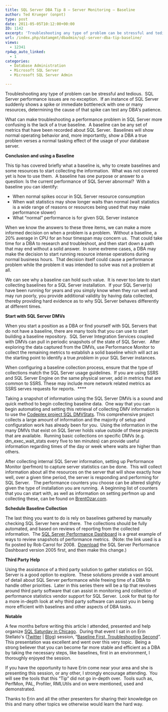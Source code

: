 ```yaml
---
title: SQL Server DBA Tip 8 – Server Monitoring – Baseline
author: Ted Krueger (onpnt)
type: post
date: 2011-05-05T10:12:00+00:00
ID: 1142
excerpt: 'Troubleshooting any type of problem can be stressful and tedious.  SQL Server performance issues are no exception.  If an instance of SQL Server suddenly shows a spike or immediate bottleneck with one or many resources, determining the cause of that spi&hellip;'
url: /index.php/datamgmt/dbadmin/sql-server-dba-tip-baseline/
views:
  - 12341
rp4wp_auto_linked:
  - 1
categories:
  - Database Administration
  - Microsoft SQL Server
  - Microsoft SQL Server Admin

---
```

Troubleshooting any type of problem can be stressful and tedious.  SQL Server performance issues are no exception.  If an instance of SQL Server suddenly shows a spike or immediate bottleneck with one or many resources, determining the cause of that spike can test any DBA's patience. 

What can make troubleshooting a performance problem in SQL Server more confusing is the lack of a true baseline.  A baseline can be any set of metrics that have been recorded about SQL Server.  Baselines will show normal operating behavior and, more importantly, show a DBA a true problem verses a normal tasking effect of the usage of your database server.

**Conclusion and using a Baseline**

This tip has covered briefly what a baseline is, why to create baselines and some resources to start collecting the information.  What was not covered yet is how to use them.  A baseline has one purpose or answer to a question: Is the current performance of SQL Server abnormal?  With a baseline you can identify:

  * When normal spikes occur in SQL Server resource consumption
  * When wait statistics may show longer waits than normal (wait statistics is a wide range of reasons or resources being used that may make performance slower)
  * What “normal” performance is for given SQL Server instance

When we know the answers to these three items, we can make a more informed decision on when a problem is a problem.  Without a baseline, a 20% average in CPU for an hour timespan may concern us.  That could take time for a DBA to research and troubleshoot, and then start down a path that may end without a solid answer.  In some extreme cases, a DBA may make the decision to start running resource intense operations during normal business hours.  That decision itself could cause a performance problem while the problem it was intended to solve was not a problem at all. 

We can see why a baseline can hold such value.  It is never too late to start collecting baselines for a SQL Server installation.  If your SQL Server(s) have been running for years and you simply know when they run well and may run poorly, you provide additional validity by having data collected, thereby providing hard evidence as to why SQL Server behaves differently at different times.

**Start with SQL Server DMVs**

When you start a position as a DBA or find yourself with SQL Servers that do not have a baseline, there are many tools that you can use to start building a baseline repository.  SQL Server Integration Services coupled with DMVs can pull in periodic snapshots of the state of SQL Server.   After exploring the data captured from the DMVs, use Performance Monitor to collect the remaining metrics to establish a solid baseline which will act as the starting point to identify a true _problem_ in your SQL Server instances. 

When configuring a baseline collection process, ensure that the type of collections match the SQL Server usage guidelines.  If you are using SSRS and SQL Server Engine on the same physical server, add in metrics that are common to SSRS. These may include more network related metrics as SSRS serves requests for reports.  ****

Taking a snapshot of information using the SQL Server DMVs is a sound and quick method to begin collecting baseline data.  One way that you can begin automating and setting this retrieval of collecting DMV information is to use the [Codeplex project SQL DMVStats][1]. This comprehensive project collects a large amount of information and the majority of setup and configuration work has already been for you.  Using the information in the many DMVs that exist on SQL Server holds value outside of these projects that are available.  Running basic collections on specific DMVs (e.g. dm\_exec\_wait_stats every five to ten minutes) can provide useful information regarding times of the day or week where waits are higher than others. 

After collecting internal SQL Server information, setting up Performance Monitor (perfmon) to capture server statistics can be done.  This will collect information about all the resources on the server that will show exactly how well, over a given time period, the server is responding and performing for SQL Server.   The performance counters you choose can be altered slightly given the type of installation you are running.  A beginning list of counters that you can start with, as well as information on setting perfmon up and collecting these, can be found on [BrentOzar.com][2].

**Schedule Baseline Collection**

The last thing you want to do is rely on baselines gathered by manually checking SQL Server here and there.  The collections should be fully automated, and based on reviews of reporting from the collected information.  The [SQL Server Performance Dashboard][3] is a great example of ways to review snapshots of performance metrics.  (Note: the link used is a fix posted by Rob Carrol for 2008.  [Download][4] the SQL Server Performance Dashboard version 2005 first, and then make this change.)

**Third Party Help**

Using the assistance of a third party solution to gather statistics on SQL Server is a good option to explore.  These solutions provide a vast amount of detail about SQL Server performance while freeing time of a DBA to handle other priorities.  Later in this series there will be a tip that revolves around third party software that can assist in monitoring and collection of performance statistics vendor support for SQL Server.  Look for that tip for a more in-depth look at why third party software can assist you in being more efficient with baselines and other aspects of DBA tasks.

**Notable**

A few months before writing this article I attended, presented and help organize [SQL Saturday in Chicago][5].  During that event I sat in on Erin Stellato's ([Twitter][6] | [Blog][7]) session, “[Baseline First, Troubleshooting Second][8]”.  This presentation was excellent and went over this very topic.  Being a strong believer that you can become far more stable and efficient as a DBA by taking the necessary steps, like baselines, first in an environment, I thoroughly enjoyed the session.

If you have the opportunity to have Erin come near your area and she is presenting this session, or any other, I strongly encourage attending.  You will see the tools that this “Tip” did not go in-depth over.  Tools such as, PerfMon, PAL, Profiler, RMLUtils and on were mentioned, used and demonstrated. 

Thanks to Erin and all the other presenters for sharing their knowledge on this and many other topics we otherwise would learn the hard way. 

 [1]: http://sqldmvstats.codeplex.com/
 [2]: http://www.brentozar.com/archive/2006/12/dba-101-using-perfmon-for-sql-performance-tuning/
 [3]: http://blogs.technet.com/b/rob/archive/2009/02/18/performance-dashboard-reports-for-sql-server-2008.aspx
 [4]: http://www.microsoft.com/downloads/en/details.aspx?FamilyID=1d3a4a0d-7e0c-4730-8204-e419218c1efc
 [5]: http://www.sqlsaturday.com/67/eventhome.aspx
 [6]: http://twitter.com/#!/erinstellato
 [7]: http://www.erinstellato.com/
 [8]: http://www.sqlsaturday.com/viewsession.aspx?sat=67&sessionid=3793